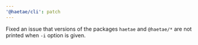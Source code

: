 ```yaml
---
'@haetae/cli': patch
---
```


Fixed an issue that versions of the packages `haetae` and `@haetae/*` are not printed when `-i` option is given.
